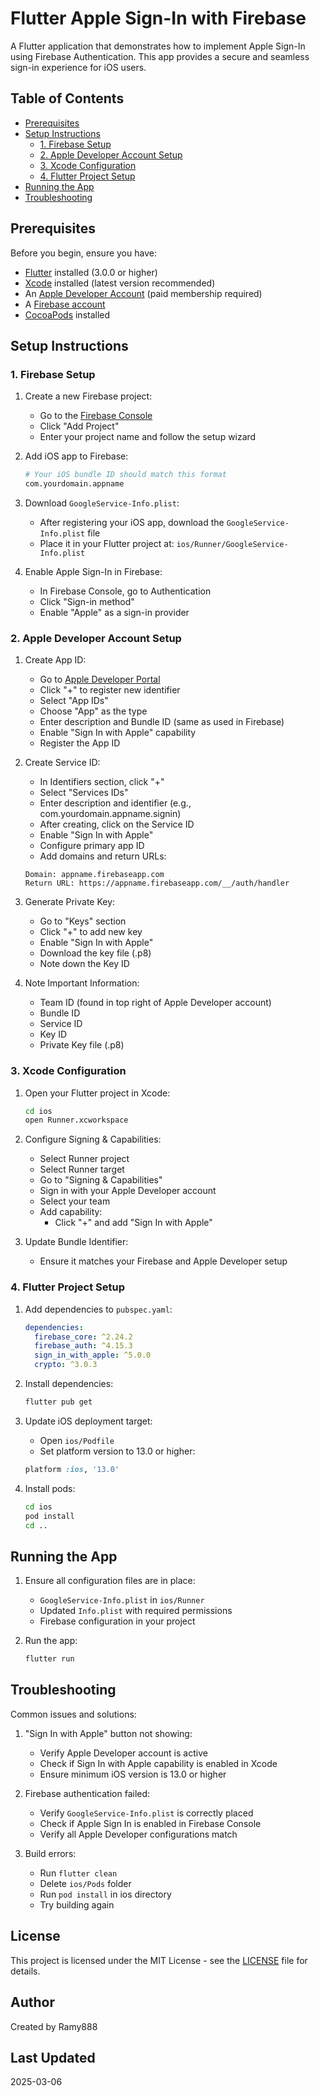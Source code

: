 # Flutter Apple Sign-In with Firebase

A Flutter application that demonstrates how to implement Apple Sign-In using Firebase Authentication. This app provides a secure and seamless sign-in experience for iOS users.

## Table of Contents
- [Prerequisites](#prerequisites)
- [Setup Instructions](#setup-instructions)
  - [1. Firebase Setup](#1-firebase-setup)
  - [2. Apple Developer Account Setup](#2-apple-developer-account-setup)
  - [3. Xcode Configuration](#3-xcode-configuration)
  - [4. Flutter Project Setup](#4-flutter-project-setup)
- [Running the App](#running-the-app)
- [Troubleshooting](#troubleshooting)

## Prerequisites

Before you begin, ensure you have:
- [Flutter](https://flutter.dev/docs/get-started/install) installed (3.0.0 or higher)
- [Xcode](https://developer.apple.com/xcode/) installed (latest version recommended)
- An [Apple Developer Account](https://developer.apple.com/) (paid membership required)
- A [Firebase account](https://firebase.google.com/)
- [CocoaPods](https://cocoapods.org/) installed

## Setup Instructions

### 1. Firebase Setup

1. Create a new Firebase project:
   - Go to the [Firebase Console](https://console.firebase.google.com/)
   - Click "Add Project"
   - Enter your project name and follow the setup wizard

2. Add iOS app to Firebase:
   ```bash
   # Your iOS bundle ID should match this format
   com.yourdomain.appname
   ```

3. Download `GoogleService-Info.plist`:
   - After registering your iOS app, download the `GoogleService-Info.plist` file
   - Place it in your Flutter project at: `ios/Runner/GoogleService-Info.plist`

4. Enable Apple Sign-In in Firebase:
   - In Firebase Console, go to Authentication
   - Click "Sign-in method"
   - Enable "Apple" as a sign-in provider

### 2. Apple Developer Account Setup

1. Create App ID:
   - Go to [Apple Developer Portal](https://developer.apple.com/account/resources/identifiers/list)
   - Click "+" to register new identifier
   - Select "App IDs"
   - Choose "App" as the type
   - Enter description and Bundle ID (same as used in Firebase)
   - Enable "Sign In with Apple" capability
   - Register the App ID

2. Create Service ID:
   - In Identifiers section, click "+"
   - Select "Services IDs"
   - Enter description and identifier (e.g., com.yourdomain.appname.signin)
   - After creating, click on the Service ID
   - Enable "Sign In with Apple"
   - Configure primary app ID
   - Add domains and return URLs:
   ```
   Domain: appname.firebaseapp.com
   Return URL: https://appname.firebaseapp.com/__/auth/handler
   ```

3. Generate Private Key:
   - Go to "Keys" section
   - Click "+" to add new key
   - Enable "Sign In with Apple"
   - Download the key file (.p8)
   - Note down the Key ID

4. Note Important Information:
   - Team ID (found in top right of Apple Developer account)
   - Bundle ID
   - Service ID
   - Key ID
   - Private Key file (.p8)

### 3. Xcode Configuration

1. Open your Flutter project in Xcode:
   ```bash
   cd ios
   open Runner.xcworkspace
   ```

2. Configure Signing & Capabilities:
   - Select Runner project
   - Select Runner target
   - Go to "Signing & Capabilities"
   - Sign in with your Apple Developer account
   - Select your team
   - Add capability:
     - Click "+" and add "Sign In with Apple"

3. Update Bundle Identifier:
   - Ensure it matches your Firebase and Apple Developer setup

### 4. Flutter Project Setup

1. Add dependencies to `pubspec.yaml`:
   ```yaml
   dependencies:
     firebase_core: ^2.24.2
     firebase_auth: ^4.15.3
     sign_in_with_apple: ^5.0.0
     crypto: ^3.0.3
   ```

2. Install dependencies:
   ```bash
   flutter pub get
   ```

3. Update iOS deployment target:
   - Open `ios/Podfile`
   - Set platform version to 13.0 or higher:
   ```ruby
   platform :ios, '13.0'
   ```

4. Install pods:
   ```bash
   cd ios
   pod install
   cd ..
   ```

## Running the App

1. Ensure all configuration files are in place:
   - `GoogleService-Info.plist` in `ios/Runner`
   - Updated `Info.plist` with required permissions
   - Firebase configuration in your project

2. Run the app:
   ```bash
   flutter run
   ```

## Troubleshooting

Common issues and solutions:

1. "Sign In with Apple" button not showing:
   - Verify Apple Developer account is active
   - Check if Sign In with Apple capability is enabled in Xcode
   - Ensure minimum iOS version is 13.0 or higher

2. Firebase authentication failed:
   - Verify `GoogleService-Info.plist` is correctly placed
   - Check if Apple Sign In is enabled in Firebase Console
   - Verify all Apple Developer configurations match

3. Build errors:
   - Run `flutter clean`
   - Delete `ios/Pods` folder
   - Run `pod install` in ios directory
   - Try building again

## License

This project is licensed under the MIT License - see the [LICENSE](LICENSE) file for details.

## Author

Created by Ramy888

## Last Updated

2025-03-06
